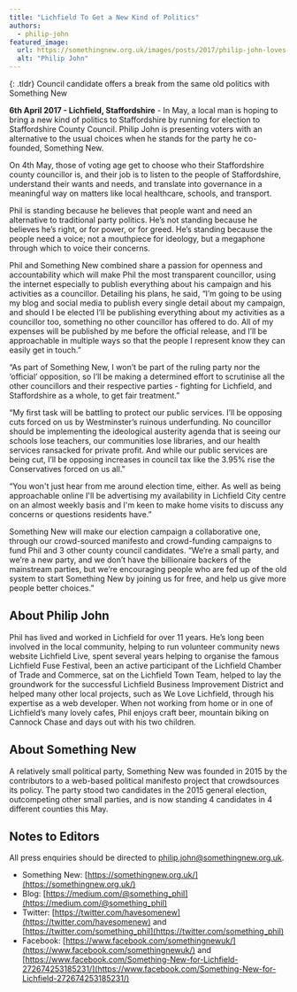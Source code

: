 ```yaml
---
title: "Lichfield To Get a New Kind of Politics"
authors:
  - philip-john
featured_image:
  url: https://somethingnew.org.uk/images/posts/2017/philip-john-loves-lichfield.jpg
  alt: "Philip John"
---
```


{: .tldr}
Council candidate offers a break from the same old politics with Something New

**6th April 2017 - Lichfield, Staffordshire** - In May, a local man is hoping to bring a new kind of politics to Staffordshire by running for election to Staffordshire County Council. Philip John is presenting voters with an alternative to the usual choices when he stands for the party he co-founded, Something New.

On 4th May, those of voting age get to choose who their Staffordshire county councillor is, and their job is to listen to the people of Staffordshire, understand their wants and needs, and translate into governance in a meaningful way on matters like local healthcare, schools, and transport.

Phil is standing because he believes that people want and need an alternative to traditional party politics. He’s not standing because he believes he’s right, or for power, or for greed. He’s standing because the people need a voice; not a mouthpiece for ideology, but a megaphone through which to voice their concerns.

Phil and Something New combined share a passion for openness and accountability which will make Phil the most transparent councillor, using the internet especially to publish everything about his campaign and his activities as a councillor. Detailing his plans, he said, “I’m going to be using my blog and social media to publish every single detail about my campaign, and should I be elected I’ll be publishing everything about my activities as a councillor too, something no other councillor has offered to do. All of my expenses will be published by me before the official release, and I’ll be approachable in multiple ways so that the people I represent know they can easily get in touch.”

“As part of Something New, I won’t be part of the ruling party nor the ‘official’ opposition, so I’ll be making a determined effort to scrutinise all the other councillors and their respective parties - fighting for Lichfield, and Staffordshire as a whole, to get fair treatment.”

“My first task will be battling to protect our public services. I’ll be opposing cuts forced on us by Westminster’s ruinous underfunding. No councillor should be implementing the ideological austerity agenda that is seeing our schools lose teachers, our communities lose libraries, and our health services ransacked for private profit. And while our public services are being cut, I’ll be opposing increases in council tax like the 3.95% rise the Conservatives forced on us all.”

“You won't just hear from me around election time, either. As well as being approachable online I'll be advertising my availability in Lichfield City centre on an almost weekly basis and I'm keen to make home visits to discuss any concerns or questions​ residents have.”

Something New will make our election campaign a collaborative one, through our crowd-sourced manifesto and crowd-funding campaigns to fund Phil and 3 other county council candidates. “We’re a small party, and we’re a new party, and we don’t have the billionaire backers of the mainstream parties, but we’re encouraging people who are fed up of the old system to start Something New by joining us for free, and help us give more people better choices.”

## About Philip John

Phil has lived and worked in Lichfield for over 11 years. He’s long been involved in the local community, helping to run volunteer community news website Lichfield Live, spent several years helping to organise the famous Lichfield Fuse Festival, been an active participant of the Lichfield Chamber of Trade and Commerce, sat on the Lichfield Town Team, helped to lay the groundwork for the successful Lichfield Business Improvement District and helped many other local projects, such as We Love Lichfield, through his expertise as a web developer. When not working from home or in one of Lichfield’s many lovely cafes, Phil enjoys craft beer, mountain biking on Cannock Chase and days out with his two children.

## About Something New

A relatively small political party, Something New was founded in 2015 by the contributors to a web-based political manifesto project that crowdsources its policy. The party stood two candidates in the 2015 general election, outcompeting other small parties, and is now standing 4 candidates in 4 different counties this May.

## Notes to Editors

All press enquiries should be directed to [philip.john@somethingnew.org.uk](mailto:philip.john@somethingnew.org.uk).

* Something New: [https://somethingnew.org.uk/](https://somethingnew.org.uk/)
* Blog: [https://medium.com/@something_phil](https://medium.com/@something_phil)
* Twitter: [https://twitter.com/havesomenew](https://twitter.com/havesomenew) and [https://twitter.com/something_phil](https://twitter.com/something_phil)
* Facebook: [https://www.facebook.com/somethingnewuk/](https://www.facebook.com/somethingnewuk/) and [https://www.facebook.com/Something-New-for-Lichfield-272674253185231/](https://www.facebook.com/Something-New-for-Lichfield-272674253185231/)
